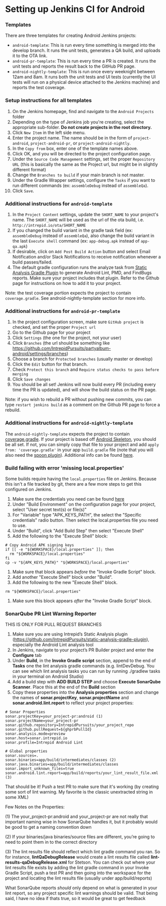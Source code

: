 # Setting up Jenkins CI for Android

### Templates
There are three templates for creating Android Jenkins projects:
* `android-template`: This is run every time something is merged into the develop branch. It runs the unit tests, generates a QA build, and uploads it to the OTA link.
* `android-pr-template`: This is run every time a PR is created. It runs the unit tests and reports the result back to the GitHub PR page.
* `android-nightly-template`: This is run once every weeknight between 12am and 8am. It runs both the unit tests and UI tests (currently the UI tests will run on a physical device attached to the Jenkins machine) and reports the test coverage.

### Setup instructions for all templates
1. On the Jenkins homepage, find and navigate to the `Android Projects` folder
1. Depending on the type of Jenkins job you're creating, select the appropriate sub-folder. **Do not create projects in the root directory.**
1. Click `New Item` in the left side menu.
1. Enter the project name. The name should be in the form of `project-android`, `project-android-pr`, or `project-android-nightly`.
1. In the `Copy from` box, enter one of the template names above.
1. Click OK, and you will be directed to the project configuration page.
1. Under the `Source Code Management` settings, set the proper `Repository URL` (this is basically the same as the Project url, but might be in slightly different format)
1. Change the `Branches to build` if your main branch is not master.
1. Under the Gradle Wrapper settings, configure the `Tasks` if you want to run different commands (ex: `assembleDebug` instead of `assembleQa`).
1. Click `Save`.

### Additional instructions for `android-template`
1. In the `Project Content` settings, update the `SHORT_NAME` to your project's name. The `SHORT_NAME` will be used as the url of the ota build, i.e. `http://intrepid.io/ota/SHORT_NAME`
1. If you changed the build variant in the gradle task field (ex: `assembleDebug` instead of `assembleQa`), also change the build variant in the last `Execute shell` command (ex: `app-debug.apk` instead of `app-qa.apk`)
1. If desirable, click on `Add Post Build Action` button and select Email Notification and/or Slack Notifications to receive notification whenever a build passes/failed.
1. The default gradle configuration runs the analyze task from [Static Analysis Gradle Plugin](https://github.com/IntrepidPursuits/static-analysis-gradle-plugin) to generate Android Lint, PMD, and FindBugs reports. Make sure your project includes that plugin. Refer to the Github page for instructions on how to add it to your project.

Note: the test coverage portion expects the project to contain `coverage.gradle`. See android-nightly-template section for more info.

### Additional instructions for `android-pr-template`
1. In the project configuration screen, make sure `GitHub project` is checked, and set the proper `Project url`
1. Go to the Github page for your project
1. Click `Settings` (the one for the project, not your user)
1. Click `Branches` (the url should be something like https://github.com/IntrepidPursuits/partyalbum-android/settings/branches)
1. Choose a branch for `Protected branches` (usually master or develop)
1. Click the `Edit` button for that branch.
1. Check `Protect this branch` and `Require status checks to pass before merging`
1. Click `Save changes`
1. You should be all set! Jenkins will now build every PR (including every time the PR is updated), and will show the build status on the PR page.

Note: if you wish to rebuild a PR without pushing new commits, you can type `restart jenkins build` as a comment on the Github PR page to force a rebuild.

### Additional instructions for `android-nightly-template`
The `android-nightly-template` expects the project to contain [coverage.gradle](https://github.com/IntrepidPursuits/AndroidSkeleton/blob/master/app/coverage.gradle). If your project is based off [Android Skeleton](https://github.com/IntrepidPursuits/AndroidSkeleton), you should be all set. If not, you can simply copy that file to your project and add `apply from: 'coverage.gradle'` in your app `build.gradle` file (note that you will also need the [spoon plugin](https://github.com/stanfy/spoon-gradle-plugin)).
Additional info can be found [here](https://github.com/IntrepidPursuits/sherpa/blob/master/android_cobertura.md).

### Build failing with error 'missing local.properties'

Some builds require having the `local.properties` file on Jenkins. Because this isn't a file tracked by git, there are a few more steps to get this configured on Jenkins.

1. Make sure the credentials you need can be found [here](https://ci.intrepid.io/credentials/)
1. Under "Build Environment" on the configuration page for your project, select "User secret text(s) or file(s)"
1. For "Variable" type "APK_KEYS_PATH", the select the "Specific credentials" radio button. Then select the local.properties file you need to use.
1. Under "Build", click "Add Build Step" then select "Execute Shell"
1. Add the following to the "Execute Shell" block:
```Shell
# Copy Android APK signing keys
if [[ -e "${WORKSPACE}/local.properties" ]]; then
  rm "${WORKSPACE}/local.properties"
fi
cp -v "${APK_KEYS_PATH}" "${WORKSPACE}/local.properties"
```
1. Make sure that block appears *before* the "Invoke Gradle Script" block.
1. Add another "Execute Shell" block under "Build".
1. Add the following to the new "Execute Shell" block.
```Shell
rm "${WORKSPACE}/local.properties"
```
1. Make sure this block appears *after* the "Invoke Gradle Script" block.

### SonarQube PR Lint Warning Reporter

THIS IS ONLY FOR PULL REQUEST BRANCHES

1. Make sure you are using Intrepid’s Static Analysis plugin (https://github.com/IntrepidPursuits/static-analysis-gradle-plugin), especially the Android Lint analysis tool
1. In Jenkins, navigate to your project’s PR Builder project and enter the **Configure** tab
1. Under **Build**, in the **Invoke Gradle script** section, append to the end of **Tasks** one the lint analysis gradle commands (e.g. lintDevDebug. You can see which lint analysis tasks you can run by running ./gradlew tasks in your terminal on Android Studio)
1. Add a build step with **ADD BUILD STEP** and choose **Execute SonarQube Scanner**. Place this at the end of the **Build** section
1. Copy these properties into the **Analysis properties** section and change the names of **sonar.projectKey**, **sonar.projectName** and **sonar.android.lint.report** to reflect your project properties:

```Shell
# Sonar Properties
sonar.projectKey=your_project-pr:android (1)
sonar.projectName=your_project-pr
sonar.github.repository=IntrepidPursuits/your_project_repo
sonar.github.pullRequest=${ghprbPullId}
sonar.analysis.mode=preview
sonar.host=sonar.intrepid.io
sonar.profile=Intrepid Android Lint

# Global properties
sonar.sources=.
sonar.binaries=app/build/intermediates/classes (2)
sonar.java.binaries=app/build/intermediates/classes
sonar.import_unknown_files=true
sonar.android.lint.report=app/build/reports/your_lint_result_file.xml (3)
```

That should be it! Push a test PR to make sure that it's working (by creating some sort of lint warning. My favorite is the classic unextracted string in some XML)

Few Notes on the Properties:

(1) The your_project-pr:android and your_project-pr are not really that important naming wise in how SonarQube handles it, but it probably would be good to get a naming convention down

(2) If your binaries/java binaries/source files are different, you’re going to need to point them in to the correct directory

(3) The lint results file should reflect which lint gradle command you ran. So for instance, **lintQaDebugRelease** would create a lint results file called **lint-results-qaDebugRelease.xml** for Stetson. You can check out where your lint results file exists by adding the lint gradle command in your Invoke Gradle Script, push a test PR and then going into the workspace for the project and locating the lint results file (usually under app/build/reports)

What SonarQube reports _should_ only depend on what is generated in your lint report, so any project specific lint warnings should be valid. That being said, I have no idea if thats true, so it would be great to get feedback
